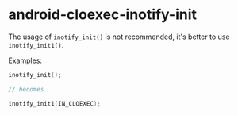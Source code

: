 # android-cloexec-inotify-init

The usage of `inotify_init()` is not recommended, it's better to use
`inotify_init1()`.

Examples:

``` c++
inotify_init();

// becomes

inotify_init1(IN_CLOEXEC);
```
